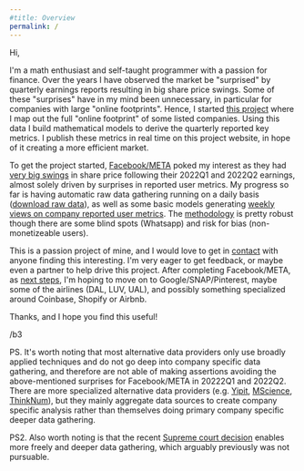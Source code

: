 ```yaml
---
#title: Overview
permalink: /
--- 
```


Hi,

I'm a math enthusiast and self-taught programmer with a passion for finance. Over the years I have observed the market be "surprised" by quarterly earnings reports resulting in big share price swings. Some of these "surprises" have in my mind been unnecessary, in particular for companies with large "online footprints". Hence, I started [this project](/) where I map out the full "online footprint" of some listed companies. Using this data I build mathematical models to derive the quarterly reported key metrics. I publish these metrics in real time on this project website, in hope of it creating a more efficient market.

To get the project started, [Facebook/META](/facebook/) poked my interest as they had [very big swings](/facebook/#reported) in share price following their 2022Q1 and 2022Q2 earnings, almost solely driven by surprises in reported user metrics. My progress so far is having automatic raw data gathering running on a daily basis ([download raw data](/facebook/#download)), as well as some basic models generating [weekly views on company reported user metrics](/facebook/#alternative). The [methodology](/facebook/#methodology) is pretty robust though there are some blind spots (Whatsapp) and risk for bias (non-monetizeable users).

This is a passion project of mine, and I would love to get in [contact](/contact/) with anyone finding this interesting. I'm very eager to get feedback, or maybe even a partner to help drive this project. After completing Facebook/META, as [next steps](/plans), I'm hoping to move on to Google/SNAP/Pinterest, maybe some of the airlines (DAL, LUV, UAL), and possibly something specialized around Coinbase, Shopify or Airbnb.

Thanks, and I hope you find this useful!

/b3

PS. It's worth noting that most alternative data providers only use broadly applied techniques and do not go deep into company specific data gathering, and therefore are not able of making assertions avoiding the above-mentioned surprises for Facebook/META in 20222Q1 and 2022Q2. There are more specialized alternative data providers (e.g. [Yipit](https://www.yipitdata.com/coverage), [MScience](https://mscience.com/files/coveragelist.pdf), [ThinkNum](https://www.thinknum.com/datasets/all)), but they mainly aggregate data sources to create company specific analysis rather than themselves doing primary company specific deeper data gathering.

PS2. Also worth noting is that the recent [Supreme court decision](https://en.wikipedia.org/wiki/HiQ_Labs_v._LinkedIn) enables more freely and deeper data gathering, which arguably previously was not pursuable.
